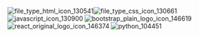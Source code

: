 ![file_type_html_icon_130541](https://user-images.githubusercontent.com/95966082/184130387-a2651391-d912-45ab-952a-aba0b0e47630.png)![file_type_css_icon_130661](https://user-images.githubusercontent.com/95966082/184130397-2533a79e-7628-4ca8-a080-8ad8e24b7e5d.png)![javascript_icon_130900](https://user-images.githubusercontent.com/95966082/184130402-76c5a13b-28a8-456e-b819-89d85ef97500.png)   ![bootstrap_plain_logo_icon_146619](https://user-images.githubusercontent.com/95966082/184130425-ccea2ee1-4d7d-4155-a0ca-fb22f48269c0.png)   ![react_original_logo_icon_146374](https://user-images.githubusercontent.com/95966082/184130436-9a7f5233-433f-4464-9b9b-2e5a04bdef51.png)   ![python_104451](https://user-images.githubusercontent.com/95966082/184130446-4946382c-4a49-4d00-b816-643c7879c344.png)







